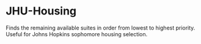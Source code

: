 # JHU-Housing
Finds the remaining available suites in order from lowest to highest priority. Useful for Johns Hopkins sophomore housing selection.
